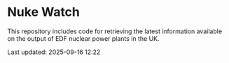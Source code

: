 # Nuke Watch

This repository includes code for retrieving the latest information available on the output of EDF nuclear power plants in the UK.

Last updated: 2025-09-16 12:22